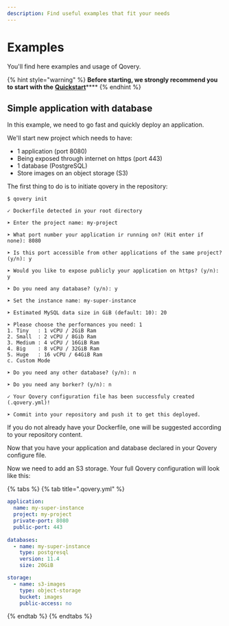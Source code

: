 ```yaml
---
description: Find useful examples that fit your needs
---
```


# Examples

You'll find here examples and usage of Qovery.

{% hint style="warning" %}
**Before starting, we strongly recommend you to start with the** [**Quickstart**](../quickstart/sign-up/)\*\*\*\*
{% endhint %}

## Simple application with database

In this example, we need to go fast and quickly deploy an application.

We'll start new project which needs to have:

* 1 application \(port 8080\)
* Being exposed through internet on https \(port 443\)
* 1 database \(PostgreSQL\)
* Store images on an object storage \(S3\)

The first thing to do is to initiate qovery in the repository:

```text
$ qovery init

✓ Dockerfile detected in your root directory

➤ Enter the project name: my-project

➤ What port number your application ir running on? (Hit enter if none): 8080

➤ Is this port accessible from other applications of the same project? (y/n): y

➤ Would you like to expose publicly your application on https? (y/n): y

➤ Do you need any database? (y/n): y

➤ Set the instance name: my-super-instance

➤ Estimated MySQL data size in GiB (default: 10): 20

➤ Please choose the performances you need: 1
1. Tiny   : 1 vCPU / 2GiB Ram
2. Small  : 2 vCPU / 8Gib Ram
3. Medium : 4 vCPU / 16GiB Ram
4. Big    : 8 vCPU / 32GiB Ram
5. Huge   : 16 vCPU / 64GiB Ram
c. Custom Mode

➤ Do you need any other database? (y/n): n

➤ Do you need any borker? (y/n): n

✓ Your Qovery configuration file has been successfuly created (.qovery.yml)!

➤ Commit into your repository and push it to get this deployed.
```

If you do not already have your Dockerfile, one will be suggested according to your repository content.

Now that you have your application and database declared in your Qovery configure file. 

Now we need to add an S3 storage. Your full Qovery configuration will look like this:

{% tabs %}
{% tab title=".qovery.yml" %}
```yaml
application:
  name: my-super-instance
  project: my-project
  private-port: 8080
  public-port: 443
   
databases:
  - name: my-super-instance
    type: postgresql
    version: 11.4
    size: 20GiB

storage:
  - name: s3-images
    type: object-storage
    bucket: images
    public-access: no
```
{% endtab %}
{% endtabs %}



